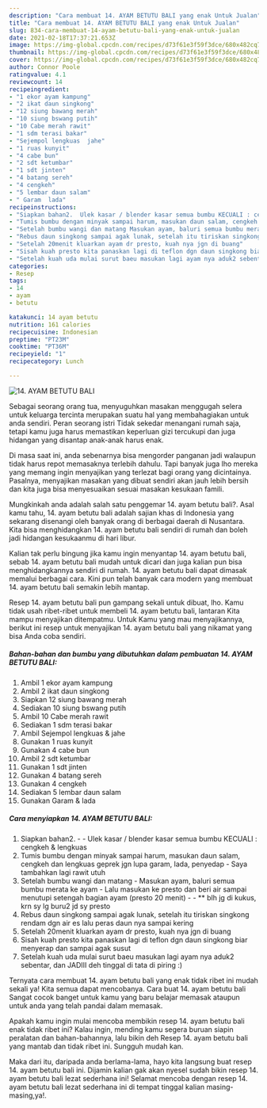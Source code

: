 ```yaml
---
description: "Cara membuat 14. AYAM BETUTU BALI yang enak Untuk Jualan"
title: "Cara membuat 14. AYAM BETUTU BALI yang enak Untuk Jualan"
slug: 834-cara-membuat-14-ayam-betutu-bali-yang-enak-untuk-jualan
date: 2021-02-18T17:37:21.653Z
image: https://img-global.cpcdn.com/recipes/d73f61e3f59f3dce/680x482cq70/14-ayam-betutu-bali-foto-resep-utama.jpg
thumbnail: https://img-global.cpcdn.com/recipes/d73f61e3f59f3dce/680x482cq70/14-ayam-betutu-bali-foto-resep-utama.jpg
cover: https://img-global.cpcdn.com/recipes/d73f61e3f59f3dce/680x482cq70/14-ayam-betutu-bali-foto-resep-utama.jpg
author: Connor Poole
ratingvalue: 4.1
reviewcount: 14
recipeingredient:
- "1 ekor ayam kampung"
- "2 ikat daun singkong"
- "12 siung bawang merah"
- "10 siung bswang putih"
- "10 Cabe merah rawit"
- "1 sdm terasi bakar"
- "Sejempol lengkuas  jahe"
- "1 ruas kunyit"
- "4 cabe bun"
- "2 sdt ketumbar"
- "1 sdt jinten"
- "4 batang sereh"
- "4 cengkeh"
- "5 lembar daun salam"
- " Garam  lada"
recipeinstructions:
- "Siapkan bahan2.  Ulek kasar / blender kasar semua bumbu KECUALI : cengkeh &amp; lengkuas"
- "Tumis bumbu dengan minyak sampai harum, masukan daun salam, cengkeh dan lengkuas geprek jgn lupa garam, lada, penyedap Saya tambahkan lagi rawit utuh"
- "Setelah bumbu wangi dan matang Masukan ayam, baluri semua bumbu merata ke ayam Lalu masukan ke presto dan beri air sampai menutupi setengah bagian ayam (presto 20 menit)  ** blh jg di kukus, krn sy lg buru2 jd sy presto"
- "Rebus daun singkong sampai agak lunak, setelah itu tiriskan singkong rendam dgn air es lalu peras daun nya sampai kering"
- "Setelah 20menit kluarkan ayam dr presto, kuah nya jgn di buang"
- "Sisah kuah presto kita panaskan lagi di teflon dgn daun singkong biar menyerap dan sampai agak susut"
- "Setelah kuah uda mulai surut baeu masukan lagi ayam nya aduk2 sebentar, dan JADIII deh tinggal di tata di piring :)"
categories:
- Resep
tags:
- 14
- ayam
- betutu

katakunci: 14 ayam betutu 
nutrition: 161 calories
recipecuisine: Indonesian
preptime: "PT23M"
cooktime: "PT36M"
recipeyield: "1"
recipecategory: Lunch

---
```



![14. AYAM BETUTU BALI](https://img-global.cpcdn.com/recipes/d73f61e3f59f3dce/680x482cq70/14-ayam-betutu-bali-foto-resep-utama.jpg)

Sebagai seorang orang tua, menyuguhkan masakan menggugah selera untuk keluarga tercinta merupakan suatu hal yang membahagiakan untuk anda sendiri. Peran seorang istri Tidak sekedar menangani rumah saja, tetapi kamu juga harus memastikan keperluan gizi tercukupi dan juga hidangan yang disantap anak-anak harus enak.

Di masa  saat ini, anda sebenarnya bisa mengorder panganan jadi walaupun tidak harus repot memasaknya terlebih dahulu. Tapi banyak juga lho mereka yang memang ingin menyajikan yang terlezat bagi orang yang dicintainya. Pasalnya, menyajikan masakan yang dibuat sendiri akan jauh lebih bersih dan kita juga bisa menyesuaikan sesuai masakan kesukaan famili. 



Mungkinkah anda adalah salah satu penggemar 14. ayam betutu bali?. Asal kamu tahu, 14. ayam betutu bali adalah sajian khas di Indonesia yang sekarang disenangi oleh banyak orang di berbagai daerah di Nusantara. Kita bisa menghidangkan 14. ayam betutu bali sendiri di rumah dan boleh jadi hidangan kesukaanmu di hari libur.

Kalian tak perlu bingung jika kamu ingin menyantap 14. ayam betutu bali, sebab 14. ayam betutu bali mudah untuk dicari dan juga kalian pun bisa menghidangkannya sendiri di rumah. 14. ayam betutu bali dapat dimasak memalui berbagai cara. Kini pun telah banyak cara modern yang membuat 14. ayam betutu bali semakin lebih mantap.

Resep 14. ayam betutu bali pun gampang sekali untuk dibuat, lho. Kamu tidak usah ribet-ribet untuk membeli 14. ayam betutu bali, lantaran Kita mampu menyajikan ditempatmu. Untuk Kamu yang mau menyajikannya, berikut ini resep untuk menyajikan 14. ayam betutu bali yang nikamat yang bisa Anda coba sendiri.

<!--inarticleads1-->

##### Bahan-bahan dan bumbu yang dibutuhkan dalam pembuatan 14. AYAM BETUTU BALI:

1. Ambil 1 ekor ayam kampung
1. Ambil 2 ikat daun singkong
1. Siapkan 12 siung bawang merah
1. Sediakan 10 siung bswang putih
1. Ambil 10 Cabe merah rawit
1. Sediakan 1 sdm terasi bakar
1. Ambil Sejempol lengkuas &amp; jahe
1. Gunakan 1 ruas kunyit
1. Gunakan 4 cabe bun
1. Ambil 2 sdt ketumbar
1. Gunakan 1 sdt jinten
1. Gunakan 4 batang sereh
1. Gunakan 4 cengkeh
1. Sediakan 5 lembar daun salam
1. Gunakan  Garam &amp; lada




<!--inarticleads2-->

##### Cara menyiapkan 14. AYAM BETUTU BALI:

1. Siapkan bahan2. -  - Ulek kasar / blender kasar semua bumbu KECUALI : cengkeh &amp; lengkuas
1. Tumis bumbu dengan minyak sampai harum, masukan daun salam, cengkeh dan lengkuas geprek jgn lupa garam, lada, penyedap - Saya tambahkan lagi rawit utuh
1. Setelah bumbu wangi dan matang - Masukan ayam, baluri semua bumbu merata ke ayam - Lalu masukan ke presto dan beri air sampai menutupi setengah bagian ayam (presto 20 menit) -  - ** blh jg di kukus, krn sy lg buru2 jd sy presto
1. Rebus daun singkong sampai agak lunak, setelah itu tiriskan singkong rendam dgn air es lalu peras daun nya sampai kering
1. Setelah 20menit kluarkan ayam dr presto, kuah nya jgn di buang
1. Sisah kuah presto kita panaskan lagi di teflon dgn daun singkong biar menyerap dan sampai agak susut
1. Setelah kuah uda mulai surut baeu masukan lagi ayam nya aduk2 sebentar, dan JADIII deh tinggal di tata di piring :)




Ternyata cara membuat 14. ayam betutu bali yang enak tidak ribet ini mudah sekali ya! Kita semua dapat mencobanya. Cara buat 14. ayam betutu bali Sangat cocok banget untuk kamu yang baru belajar memasak ataupun untuk anda yang telah pandai dalam memasak.

Apakah kamu ingin mulai mencoba membikin resep 14. ayam betutu bali enak tidak ribet ini? Kalau ingin, mending kamu segera buruan siapin peralatan dan bahan-bahannya, lalu bikin deh Resep 14. ayam betutu bali yang mantab dan tidak ribet ini. Sungguh mudah kan. 

Maka dari itu, daripada anda berlama-lama, hayo kita langsung buat resep 14. ayam betutu bali ini. Dijamin kalian gak akan nyesel sudah bikin resep 14. ayam betutu bali lezat sederhana ini! Selamat mencoba dengan resep 14. ayam betutu bali lezat sederhana ini di tempat tinggal kalian masing-masing,ya!.

